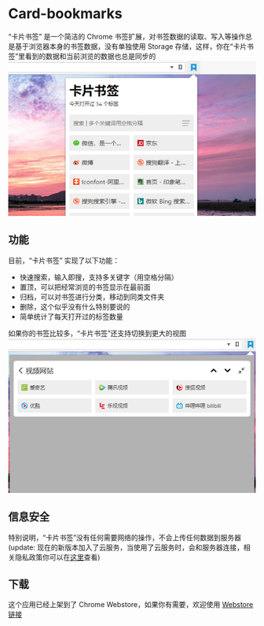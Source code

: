 # Card-bookmarks
“卡片书签” 是一个简洁的 Chrome 书签扩展，对书签数据的读取、写入等操作总是基于浏览器本身的书签数据，没有单独使用 Storage 存储，这样，你在“卡片书签”里看到的数据和当前浏览的数据也总是同步的
![](https://github.com/kkCode/Card-bookmarks/blob/master/image/中文.png)

## 功能
目前，“卡片书签” 实现了以下功能：
* 快速搜索，输入即搜，支持多关键字（用空格分隔）
* 置顶，可以把经常浏览的书签显示在最前面
* 归档，可以对书签进行分类，移动到同类文件夹
*  删除，这个似乎没有什么特别要说的
* 简单统计了每天打开过的标签数量

如果你的书签比较多，“卡片书签”还支持切换到更大的视图
![](https://github.com/kkCode/Card-bookmarks/blob/master/image/big.png)

## 信息安全
特别说明，“卡片书签”没有任何需要网络的操作，不会上传任何数据到服务器(update: 现在的新版本加入了云服务，当使用了云服务时，会和服务器连接，相关隐私政策你可以在[这里](https://github.com/kkCode/Card-bookmarks/blob/master/PrivacyPolicy.md)查看)

## 下载
这个应用已经上架到了 Chrome Webstore，如果你有需要，欢迎使用 [Webstore链接](https://chrome.google.com/webstore/detail/card-bookmarks/dkeildaicdhjaboibehldcancpkafnfl)

